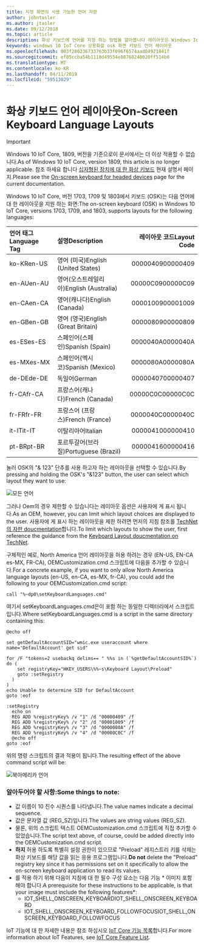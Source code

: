 ```yaml
---
title: 지정 화면의 사용 가능한 언어 자판
author: johntasler
ms.author: jtasler
ms.date: 09/12/2018
ms.topic: article
description: 화상 키보드에 언어를 지정 하는 방법을 알아봅니다 레이아웃은 Windows IoT 장치의 사용자에 게 제공 합니다.
keywords: windows 10 IoT Core 상용화할 osk 화면 키보드 언어 레이아웃
ms.openlocfilehash: 003f280236733763b33f096f6574aad04921841f
ms.sourcegitcommit: ef85ccba54b1118d49554e88768240020ff514b0
ms.translationtype: MT
ms.contentlocale: ko-KR
ms.lasthandoff: 04/11/2019
ms.locfileid: "59513029"
---
```

# <a name="on-screen-keyboard-language-layouts"></a><span data-ttu-id="d844a-104">화상 키보드 언어 레이아웃</span><span class="sxs-lookup"><span data-stu-id="d844a-104">On-Screen Keyboard Language Layouts</span></span>

> [!IMPORTANT]
> <span data-ttu-id="d844a-105">Windows 10 IoT Core, 1809, 버전을 기준으로이 문서에서는 더 이상 적용할 수 없습니다.</span><span class="sxs-lookup"><span data-stu-id="d844a-105">As of Windows 10 IoT Core, version 1809, this article is no longer applicable.</span></span> <span data-ttu-id="d844a-106">참조 하세요 합니다 [십자형된 장치에 대 한 화상 키보드](./OnScreenKeyboard.md) 현재 설명서 페이지.</span><span class="sxs-lookup"><span data-stu-id="d844a-106">Please see the [On-screen keyboard for headed devices](./OnScreenKeyboard.md) page for the current documentation.</span></span>

<span data-ttu-id="d844a-107">Windows 10 IoT Core, 버전 1703, 1709 및 1803에서 키보드 (OSK)는 다음 언어에 대 한 레이아웃을 지원 하는 화면:</span><span class="sxs-lookup"><span data-stu-id="d844a-107">The on-screen keyboard (OSK) in Windows 10 IoT Core, versions 1703, 1709, and 1803, supports layouts for the following languages:</span></span>

| <span data-ttu-id="d844a-108">언어 태그</span><span class="sxs-lookup"><span data-stu-id="d844a-108">Language Tag</span></span>  | <span data-ttu-id="d844a-109">설명</span><span class="sxs-lookup"><span data-stu-id="d844a-109">Description</span></span>             | <span data-ttu-id="d844a-110">레이아웃 코드</span><span class="sxs-lookup"><span data-stu-id="d844a-110">Layout Code</span></span> |
| :------------ | :---------------------- | -----------:|
| <span data-ttu-id="d844a-111">ko-KR</span><span class="sxs-lookup"><span data-stu-id="d844a-111">en-US</span></span>         | <span data-ttu-id="d844a-112">영어 (미국)</span><span class="sxs-lookup"><span data-stu-id="d844a-112">English (United States)</span></span> |    <span data-ttu-id="d844a-113">00000409</span><span class="sxs-lookup"><span data-stu-id="d844a-113">00000409</span></span> |
| <span data-ttu-id="d844a-114">en-AU</span><span class="sxs-lookup"><span data-stu-id="d844a-114">en-AU</span></span>         | <span data-ttu-id="d844a-115">영어(오스트레일리아)</span><span class="sxs-lookup"><span data-stu-id="d844a-115">English (Australia)</span></span>     |    <span data-ttu-id="d844a-116">00000C09</span><span class="sxs-lookup"><span data-stu-id="d844a-116">00000C09</span></span> |
| <span data-ttu-id="d844a-117">en-CA</span><span class="sxs-lookup"><span data-stu-id="d844a-117">en-CA</span></span>         | <span data-ttu-id="d844a-118">영어(캐나다)</span><span class="sxs-lookup"><span data-stu-id="d844a-118">English (Canada)</span></span>        |    <span data-ttu-id="d844a-119">00001009</span><span class="sxs-lookup"><span data-stu-id="d844a-119">00001009</span></span> |
| <span data-ttu-id="d844a-120">en-GB</span><span class="sxs-lookup"><span data-stu-id="d844a-120">en-GB</span></span>         | <span data-ttu-id="d844a-121">영어 (영국)</span><span class="sxs-lookup"><span data-stu-id="d844a-121">English (Great Britain)</span></span> |    <span data-ttu-id="d844a-122">00000809</span><span class="sxs-lookup"><span data-stu-id="d844a-122">00000809</span></span> |
| <span data-ttu-id="d844a-123">es-ES</span><span class="sxs-lookup"><span data-stu-id="d844a-123">es-ES</span></span>         | <span data-ttu-id="d844a-124">스페인어(스페인)</span><span class="sxs-lookup"><span data-stu-id="d844a-124">Spanish (Spain)</span></span>         |    <span data-ttu-id="d844a-125">0000040A</span><span class="sxs-lookup"><span data-stu-id="d844a-125">0000040A</span></span> |
| <span data-ttu-id="d844a-126">es-MX</span><span class="sxs-lookup"><span data-stu-id="d844a-126">es-MX</span></span>         | <span data-ttu-id="d844a-127">스페인어(멕시코)</span><span class="sxs-lookup"><span data-stu-id="d844a-127">Spanish (Mexico)</span></span>        |    <span data-ttu-id="d844a-128">0000080A</span><span class="sxs-lookup"><span data-stu-id="d844a-128">0000080A</span></span> |
| <span data-ttu-id="d844a-129">de-DE</span><span class="sxs-lookup"><span data-stu-id="d844a-129">de-DE</span></span>         | <span data-ttu-id="d844a-130">독일어</span><span class="sxs-lookup"><span data-stu-id="d844a-130">German</span></span>                  |    <span data-ttu-id="d844a-131">00000407</span><span class="sxs-lookup"><span data-stu-id="d844a-131">00000407</span></span> |
| <span data-ttu-id="d844a-132">fr-CA</span><span class="sxs-lookup"><span data-stu-id="d844a-132">fr-CA</span></span>         | <span data-ttu-id="d844a-133">프랑스어(캐나다)</span><span class="sxs-lookup"><span data-stu-id="d844a-133">French (Canada)</span></span>         |    <span data-ttu-id="d844a-134">00000C0C</span><span class="sxs-lookup"><span data-stu-id="d844a-134">00000C0C</span></span> |
| <span data-ttu-id="d844a-135">fr-FR</span><span class="sxs-lookup"><span data-stu-id="d844a-135">fr-FR</span></span>         | <span data-ttu-id="d844a-136">프랑스어 (프랑스)</span><span class="sxs-lookup"><span data-stu-id="d844a-136">French (France)</span></span>         |    <span data-ttu-id="d844a-137">0000040C</span><span class="sxs-lookup"><span data-stu-id="d844a-137">0000040C</span></span> |
| <span data-ttu-id="d844a-138">it-IT</span><span class="sxs-lookup"><span data-stu-id="d844a-138">it-IT</span></span>         | <span data-ttu-id="d844a-139">이탈리아어</span><span class="sxs-lookup"><span data-stu-id="d844a-139">Italian</span></span>                 |    <span data-ttu-id="d844a-140">00000410</span><span class="sxs-lookup"><span data-stu-id="d844a-140">00000410</span></span> |
| <span data-ttu-id="d844a-141">pt-BR</span><span class="sxs-lookup"><span data-stu-id="d844a-141">pt-BR</span></span>         | <span data-ttu-id="d844a-142">포르투갈어(브라질)</span><span class="sxs-lookup"><span data-stu-id="d844a-142">Portuguese (Brazil)</span></span>     |    <span data-ttu-id="d844a-143">00000416</span><span class="sxs-lookup"><span data-stu-id="d844a-143">00000416</span></span> |

<span data-ttu-id="d844a-144">눌러 OSK의 "& 123" 단추를 사용 하고자 하는 레이아웃을 선택할 수 있습니다.</span><span class="sxs-lookup"><span data-stu-id="d844a-144">By pressing and holding the OSK's "&123" button, the user can select which layout they want to use:</span></span>

![모든 언어](../media/OnScreenKeyboard/AllLanguages.png)
 
<span data-ttu-id="d844a-146">그러나 Oem의 경우 제한할 수 있습니다는 레이아웃 옵션은 사용자에 게 표시 됩니다.</span><span class="sxs-lookup"><span data-stu-id="d844a-146">As an OEM, however, you can limit which layout choices are displayed to the user.</span></span> <span data-ttu-id="d844a-147">사용자에 게 표시 하는 레이아웃을 제한 하려면 먼저의 지침 참조를 [TechNet의 자판 doucmentation](https://technet.microsoft.com/library/cc978687.aspx)합니다.</span><span class="sxs-lookup"><span data-stu-id="d844a-147">To limit which layouts to show the user, first reference the guidance from the [Keyboard Layout doucmentation on TechNet](https://technet.microsoft.com/library/cc978687.aspx).</span></span>
 
<span data-ttu-id="d844a-148">구체적인 예로, North America 언어 레이아웃을 허용 하려는 경우 (EN-US, EN-CA es-MX, FR-CA), OEMCustomization.cmd 스크립트에 다음을 추가할 수 있습니다.</span><span class="sxs-lookup"><span data-stu-id="d844a-148">For a concrete example, if you want to only allow North America language layouts (en-US, en-CA, es-MX, fr-CA), you could add the following to your OEMCustomization.cmd script:</span></span>

```console
call "%~dp0\setKeyboardLanguages.cmd"
```

<span data-ttu-id="d844a-149">여기서 setKeyboardLanguages.cmd은이 포함 하는 동일한 디렉터리에서 스크립트입니다.</span><span class="sxs-lookup"><span data-stu-id="d844a-149">Where setKeyboardLanguages.cmd is a script in the same directory containing this:</span></span>
 
```console
@echo off

set getDefaultAccountSID="wmic.exe useraccount where name='DefaultAccount' get sid"

for /F "tokens=2 usebackq delims== " %%s in (`%getDefaultAccountSID%`) do (
    set registryKey="HKEY_USERS\%%~s\Keyboard Layout\Preload"
    goto :setRegistry
  )
)
echo Unable to determine SID for DefaultAccount
goto :eof

:setRegistry
  echo on
  REG ADD %registryKey% /v "1" /d "00000409" /f
  REG ADD %registryKey% /v "2" /d "00001009" /f
  REG ADD %registryKey% /v "3" /d "0000080A" /f
  REG ADD %registryKey% /v "4" /d "00000C0C" /f
  @echo off
goto :eof
```

<span data-ttu-id="d844a-150">위의 명령 스크립트의 결과 적용이 됩니다.</span><span class="sxs-lookup"><span data-stu-id="d844a-150">The resulting effect of the above command script will be:</span></span>

![북아메리카 언어](../media/OnScreenKeyboard/NorthAmericanLanguages.png)

### <a name="some-things-to-note"></a><span data-ttu-id="d844a-152">알아두어야 할 사항:</span><span class="sxs-lookup"><span data-stu-id="d844a-152">Some things to note:</span></span>
*  <span data-ttu-id="d844a-153">값 이름이 10 진수 시퀀스를 나타냅니다.</span><span class="sxs-lookup"><span data-stu-id="d844a-153">The value names indicate a decimal sequence.</span></span>
*  <span data-ttu-id="d844a-154">값은 문자열 값 (REG_SZ)입니다.</span><span class="sxs-lookup"><span data-stu-id="d844a-154">The values are string values (REG_SZ).</span></span>
*  <span data-ttu-id="d844a-155">물론, 위의 스크립트 텍스트 OEMCustomization.cmd 스크립트에 직접 추가할 수 있었습니다.</span><span class="sxs-lookup"><span data-stu-id="d844a-155">The script text above, of course, could be added directly into the OEMCustomization.cmd script.</span></span>
*  <span data-ttu-id="d844a-156">**하지** 허용 하도록 특별히 설정 권한이 있으므로 "Preload" 레지스트리 키를 삭제는 화상 키보드를 해당 값을 읽는 응용 프로그램입니다.</span><span class="sxs-lookup"><span data-stu-id="d844a-156">**Do not** delete the "Preload" registry key since it has permissions set on it specifically to allow the on-screen keyboard application to read its values.</span></span>
*  <span data-ttu-id="d844a-157">를 적용 하기 위해 다음이 지침에 대 한 필수 구성 요소는 다음 기능 \* 이미지 포함 해야 합니다.</span><span class="sxs-lookup"><span data-stu-id="d844a-157">A prerequisite for these instructions to be applicable, is that your image must include the following features\*:</span></span>
   * <span data-ttu-id="d844a-158">IOT_SHELL_ONSCREEN_KEYBOARD</span><span class="sxs-lookup"><span data-stu-id="d844a-158">IOT_SHELL_ONSCREEN_KEYBOARD</span></span>
   * <span data-ttu-id="d844a-159">IOT_SHELL_ONSCREEN_KEYBOARD_FOLLOWFOCUS</span><span class="sxs-lookup"><span data-stu-id="d844a-159">IOT_SHELL_ONSCREEN_KEYBOARD_FOLLOWFOCUS</span></span>

<span data-ttu-id="d844a-160">IoT 기능에 대 한 자세한 내용은 참조 하십시오 [IoT Core 기능 목록](https://docs.microsoft.com/windows-hardware/manufacture/iot/iot-core-feature-list)합니다.</span><span class="sxs-lookup"><span data-stu-id="d844a-160">For more information about IoT Features, see [IoT Core Feature List](https://docs.microsoft.com/windows-hardware/manufacture/iot/iot-core-feature-list).</span></span>
